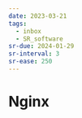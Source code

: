 ```yaml
---
date: 2023-03-21
tags:
  - inbox
  - SR_software
sr-due: 2024-01-29
sr-interval: 3
sr-ease: 250
---
```


# Nginx
